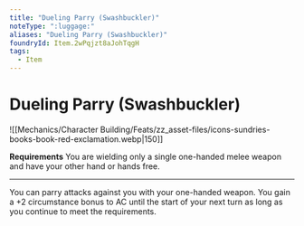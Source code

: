 ```yaml
---
title: "Dueling Parry (Swashbuckler)"
noteType: ":luggage:"
aliases: "Dueling Parry (Swashbuckler)"
foundryId: Item.2wPqjzt8aJohTqgH
tags:
  - Item
---
```


# Dueling Parry (Swashbuckler)
![[Mechanics/Character Building/Feats/zz_asset-files/icons-sundries-books-book-red-exclamation.webp|150]]

**Requirements** You are wielding only a single one-handed melee weapon and have your other hand or hands free.

* * *

You can parry attacks against you with your one-handed weapon. You gain a +2 circumstance bonus to AC until the start of your next turn as long as you continue to meet the requirements.
